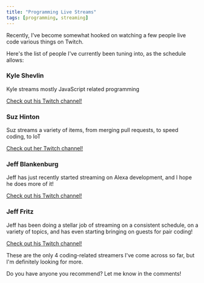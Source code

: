 ```yaml
---
title: "Programming Live Streams"
tags: [programming, streaming]
---
```


Recently, I've become somewhat hooked on watching a few people live code various things on Twitch.  

Here's the list of people I've currently been tuning into, as the schedule allows:

### Kyle Shevlin
Kyle streams mostly JavaScript related programming

[Check out his Twitch channel!](https://www.twitch.tv/kyleshevlin)

### Suz Hinton
Suz streams a variety of items, from merging pull requests, to speed coding, to IoT

[Check out her Twitch channel!](https://www.twitch.tv/noopkat)

### Jeff Blankenburg
Jeff has just recently started streaming on Alexa development, and I hope he does more of it!

[Check out his Twitch channel!](https://www.twitch.tv/jeffblankenburg)

### Jeff Fritz
Jeff has been doing a stellar job of streaming on a consistent schedule, on a variety of topics, and has
even starting bringing on guests for pair coding!

[Check out his Twitch channel!](https://www.twitch.tv/csharpfritz)

These are the only 4 coding-related streamers I've come across so far, but I'm definitely looking for more.

Do you have anyone you recommend?  Let me know in the comments!